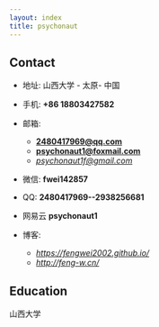 ```yaml
---
layout: index
title: psychonaut
---
```

## Contact

- 地址: 山西大学 - 太原- 中国
- 手机: **+86 18803427582**
- 邮箱:
  - **2480417969@qq.com**
  - **psychonaut1@foxmail.com**
  - *psychonaut1f@gmail.com*
- 微信: **fwei142857**
- QQ: **2480417969--2938256681**

- 网易云
**psychonaut1**
- 博客: 
  - *<https://fengwei2002.github.io/>*
  - *<http://feng-w.cn/>*
## Education

山西大学
